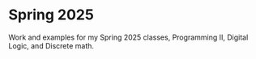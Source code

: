 # Spring 2025 

Work and examples for my Spring 2025 classes, Programming II, Digital Logic, and Discrete math.

